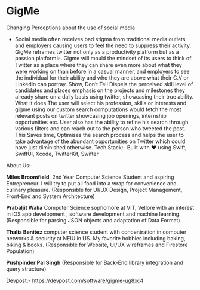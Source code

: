 # GigMe

Changing Perceptions about the use of social media
- Social media often receives bad stigma from traditional media outlets and employers causing users to feel the need to suppress their activity. GigMe reframes twitter not only as a productivity platform but as a passion platform:sparkles:. Gigme will mould the mindset of its users to think of Twitter as a place where they can share even more about what they were working on than before in a casual manner, and employers to see the individual for their ability and who they are above what their C.V or LinkedIn can portray.
Show, Don’t Tell
Dispels the perceived skill level of candidates and places emphasis on the projects and milestones they already share on a daily basis using twitter, showcasing their true ability.
What it does
The user will select his profession, skills or interests and gigme using our custom search computations would fetch the most relevant posts on twitter showcasing job openings, internship opportunities etc. User also has the ability to refine his search through various filters and can reach out to the person who tweeted the post. This Saves time, Optimises the search process and helps the user to take advantage of the abundant opportunities on Twitter which could have just diminished otherwise.
Tech Stack:-
Built with :heart: using Swift, SwiftUI, Xcode, TwitterKit, Swifter

About Us:-

**Miles Broomfield**, 2nd Year Computer Science Student and aspiring Entrepreneur. I will try to put all food into a wrap for convenience and culinary pleasure. (Responsible for UI/UX Design, Project Management, Front-End and System Architecture)

**Prabaljit Walia**
Computer Science sophomore at VIT, Vellore with an interest in iOS app development , software development and machine learning. (Responsible for parsing JSON objects and adaptation of Data Format)

**Thalia Benitez** 
computer science student with concentration in computer networks & security at NEIU in US. My favorite hobbies including baking, biking & books. (Responsible for Website, UI/UX wireframes and Firestore Population)

**Pushpinder Pal Singh** (Responsible for Back-End library integration and query structure)


Devpost:- https://devpost.com/software/gigme-ug8xc4
